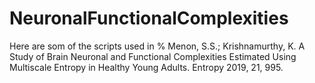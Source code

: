 # NeuronalFunctionalComplexities

Here are som of the scripts used in % Menon, S.S.; Krishnamurthy, K. A Study of Brain Neuronal and Functional Complexities Estimated Using Multiscale Entropy in Healthy Young Adults. Entropy 2019, 21, 995.
